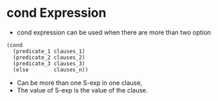 # cond Expression

- cond expression can be used when there are more than two option

```shell
(cond
  (predicate_1 clauses_1)
  (predicate_2 clauses_2)
  (predicate_3 clauses_3)
  (else        clauses_n))
```

- Can be more than one S-exp in one clause,
- The value of S-exp is the value of the clause.
